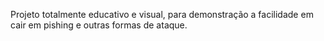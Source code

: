 Projeto totalmente educativo e visual, para demonstração a facilidade em cair em pishing e outras formas de ataque.
